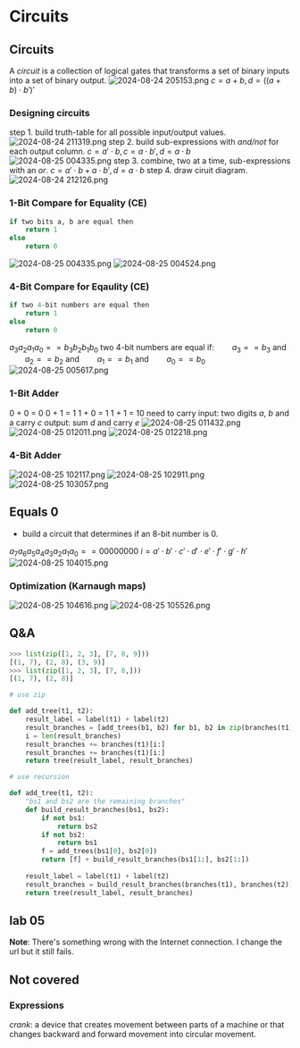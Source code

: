 # Circuits
## Circuits
A _circuit_ is a collection of logical gates that transforms a set of binary inputs into a set of binary output. 
![ 2024-08-24 205153.png](https://s2.loli.net/2024/08/25/tL8NQPYep9Si3qM.png)
$c = a + b, d = ((a + b) \cdot b')'$
### Designing circuits
step 1. build truth-table for all possible input/output values. 
![ 2024-08-24 211319.png](https://s2.loli.net/2024/08/25/xnSehmMT9j8p3oR.png)
step 2. build sub-expressions with _and/not_ for each output column. 
$c = a' \cdot b, c = a \cdot b', d = a \cdot b$
![ 2024-08-25 004335.png](https://s2.loli.net/2024/08/25/eXuVUp2md9C4t7F.png)
step 3. combine, two at a time, sub-expressions with an _or_. 
$c = a' \cdot b + a \cdot b', d = a \cdot b$
step 4. draw ciruit diagram. 
![ 2024-08-24 212126.png](https://s2.loli.net/2024/08/25/eVsgnjWowhXGSO4.png)
### 1-Bit Compare for Equality (CE)
```py
if two bits a, b are equal then
    return 1
else
    return 0
```
![ 2024-08-25 004335.png](https://s2.loli.net/2024/08/25/eXuVUp2md9C4t7F.png)
![ 2024-08-25 004524.png](https://s2.loli.net/2024/08/25/DUHwl625IYej7fq.png)
### 4-Bit Compare for Eqaulity (CE)
```py
if two 4-bit numbers are equal then
    return 1
else
    return 0
```
$a_3a_2a_1a_0 == b_3b_2b_1b_0$
two 4-bit numbers are equal if:
&#8195;&#8195;$a_3 == b_3$ and
&#8195;&#8195;$a_2 == b_2$ and
&#8195;&#8195;$a_1 == b_1$ and
&#8195;&#8195;$a_0 == b_0$
![ 2024-08-25 005617.png](https://s2.loli.net/2024/08/25/HcDuT7UgnjCFpG2.png)
### 1-Bit Adder
0 + 0 = 0
0 + 1 = 1
1 + 0 = 1
1 + 1 = 10 need to carry
input: two digits _a_, _b_ and a carry _c_
output: sum _d_ and carry _e_
![ 2024-08-25 011432.png](https://s2.loli.net/2024/08/25/PxWVogrlUqevJdL.png)
![ 2024-08-25 012011.png](https://s2.loli.net/2024/08/25/eEGH7AFQ8sw4Lat.png)
![ 2024-08-25 012218.png](https://s2.loli.net/2024/08/25/ptrZA5z76KTlU9F.png)
### 4-Bit Adder
![ 2024-08-25 102117.png](https://s2.loli.net/2024/08/25/vnLGkZ2toD3Y4jQ.png)
![ 2024-08-25 102911.png](https://s2.loli.net/2024/08/25/KyoJ73wdmt68VqR.png)
![ 2024-08-25 103057.png](https://s2.loli.net/2024/08/25/MeQkmY3sVJuZwU8.png)
## Equals 0
- build a circuit that determines if an 8-bit number is 0. 

$a_7a_6a_5a_4a_3a_2a_1a_0 == 00000000$
$i = a' \cdot b' \cdot c' \cdot d' \cdot e' \cdot f' \cdot g' \cdot h'$
![ 2024-08-25 104015.png](https://s2.loli.net/2024/08/25/WZfMR3uSIjUgmBD.png)
### Optimization (Karnaugh maps)
![ 2024-08-25 104616.png](https://s2.loli.net/2024/08/25/iVGtI2do3BaTKWF.png)
![ 2024-08-25 105526.png](https://s2.loli.net/2024/08/25/H4Rotl3FnT6IBEC.png)
## Q&A
```py
>>> list(zip([1, 2, 3], [7, 8, 9]))
[(1, 7), (2, 8), (3, 9)]
>>> list(zip([1, 2, 3], [7, 8,]))
[(1, 7), (2, 8)]

# use zip

def add_tree(t1, t2):
    result_label = label(t1) + label(t2)
    result_branches = [add_trees(b1, b2) for b1, b2 in zip(branches(t1), branches(t2))]
    i = len(result_branches)
    result_branches += branches(t1)[i:]
    result_branches += branches(t1)[i:]
    return tree(result_label, result_branches)

# use recursion

def add_tree(t1, t2):
    "bs1 and bs2 are the remaining branches"
    def build_result_branches(bs1, bs2):
        if not bs1:
            return bs2
        if not bs2:
            return bs1
        f = add_trees(bs1[0], bs2[0])
        return [f] + build_result_branches(bs1[1:], bs2[1:])
    
    result_label = label(t1) + label(t2)
    result_branches = build_result_branches(branches(t1), branches(t2))
    return tree(result_label, result_branches)
```
## lab 05
__Note__: There's something wrong with the Internet connection. I change the url but it still fails. 
## Not covered
### Expressions
*crank*: a device that creates movement between parts of a machine or that changes backward and forward movement into circular movement. 